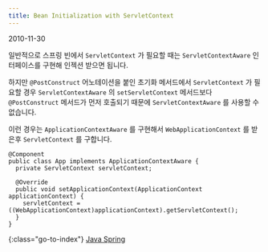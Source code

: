 ```yaml
---
title: Bean Initialization with ServletContext
---
```


2010-11-30

일반적으로 스프링 빈에서 `ServletContext` 가 필요할 때는
`ServletContextAware` 인터페이스를 구현해 인젝션 받으면 됩니다.

하지만 `@PostConstruct` 어노테이션을 붙인 초기화 메서드에서 `ServletContext` 가 필요할 경우
`ServletContextAware` 의 `setServletContext` 메서드보다 `@PostConstruct` 메서드가 먼저 호출되기 때문에
`ServletContextAware` 를 사용할 수 없습니다.

이런 경우는 `ApplicationContextAware` 를 구현해서 `WebApplicationContext` 를 받은후 `ServletContext` 를 구합니다.

    @Component
    public class App implements ApplicationContextAware {
      private ServletContext servletContext;
    
      @Override
      public void setApplicationContext(ApplicationContext applicationContext) {
        servletContext = ((WebApplicationContext)applicationContext).getServletContext();
      }
    }


{:class="go-to-index"}
[Java Spring](index)
